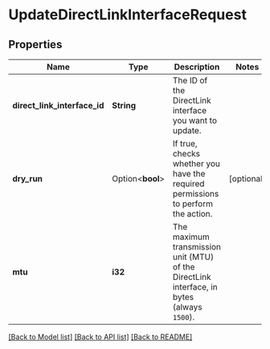 # UpdateDirectLinkInterfaceRequest

## Properties

Name | Type | Description | Notes
------------ | ------------- | ------------- | -------------
**direct_link_interface_id** | **String** | The ID of the DirectLink interface you want to update. | 
**dry_run** | Option<**bool**> | If true, checks whether you have the required permissions to perform the action. | [optional]
**mtu** | **i32** | The maximum transmission unit (MTU) of the DirectLink interface, in bytes (always `1500`). | 

[[Back to Model list]](../README.md#documentation-for-models) [[Back to API list]](../README.md#documentation-for-api-endpoints) [[Back to README]](../README.md)


